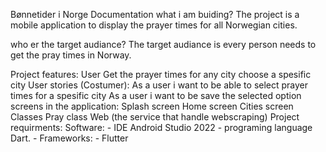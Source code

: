 Bønnetider i Norge
Documentation
what i am buiding?
The project is a mobile application to display the prayer times for all Norwegian cities.

who er the target audiance?
The target audiance is every person needs to get the pray times in Norway.

Project features:
User
Get the prayer times for any city
choose a spesific city
User stories (Costumer):
As a user i want to be able to select prayer times for a spesific city
As a user i want to be save the selected option
screens in the application:
Splash screen
Home screen
Cities screen
Classes
Pray class
Web (the service that handle webscraping)
Project requirments:
Software: - IDE Android Studio 2022 - programing language Dart. - Frameworks: - Flutter